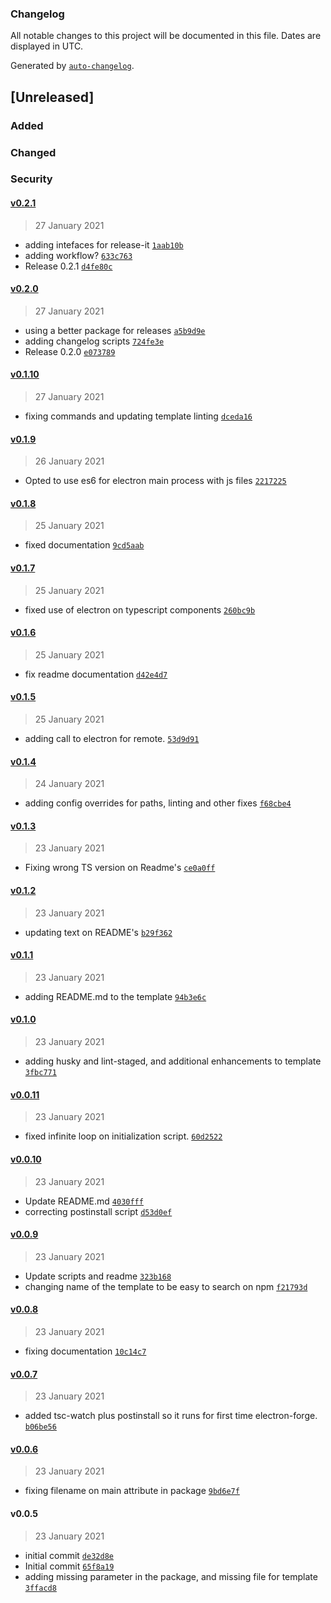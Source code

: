 ### Changelog

All notable changes to this project will be documented in this file. Dates are displayed in UTC.

Generated by [`auto-changelog`](https://github.com/CookPete/auto-changelog).

## [Unreleased]

### Added

### Changed

### Security

#### [v0.2.1](https://github.com/tbogard/cra-template-ts-electron-react-eslint-prettier-airbnb/compare/v0.2.0...v0.2.1)

> 27 January 2021

- adding intefaces for release-it [`1aab10b`](https://github.com/tbogard/cra-template-ts-electron-react-eslint-prettier-airbnb/commit/1aab10bc23295acb15f9d3b7e0872b7baae1f979)
- adding workflow? [`633c763`](https://github.com/tbogard/cra-template-ts-electron-react-eslint-prettier-airbnb/commit/633c763d7ec2c2eb72c290d26095f0e455ae6ae4)
- Release 0.2.1 [`d4fe80c`](https://github.com/tbogard/cra-template-ts-electron-react-eslint-prettier-airbnb/commit/d4fe80cc4bb5af131c6a28cc1ebab487fbfab323)

#### [v0.2.0](https://github.com/tbogard/cra-template-ts-electron-react-eslint-prettier-airbnb/compare/v0.1.10...v0.2.0)

> 27 January 2021

- using a better package for releases [`a5b9d9e`](https://github.com/tbogard/cra-template-ts-electron-react-eslint-prettier-airbnb/commit/a5b9d9e71b78037b060cf0e2ba859275159b4f50)
- adding changelog scripts [`724fe3e`](https://github.com/tbogard/cra-template-ts-electron-react-eslint-prettier-airbnb/commit/724fe3e6b9a4717b4b2cce19c245cdac87d52127)
- Release 0.2.0 [`e073789`](https://github.com/tbogard/cra-template-ts-electron-react-eslint-prettier-airbnb/commit/e0737894f7391ec68063b2e50126a3d31c41dce8)

#### [v0.1.10](https://github.com/tbogard/cra-template-ts-electron-react-eslint-prettier-airbnb/compare/v0.1.9...v0.1.10)

> 27 January 2021

- fixing commands and updating template linting [`dceda16`](https://github.com/tbogard/cra-template-ts-electron-react-eslint-prettier-airbnb/commit/dceda160b4b2c9a660e1a701aa913b85151ca419)

#### [v0.1.9](https://github.com/tbogard/cra-template-ts-electron-react-eslint-prettier-airbnb/compare/v0.1.8...v0.1.9)

> 26 January 2021

- Opted to use es6 for electron main process with js files [`2217225`](https://github.com/tbogard/cra-template-ts-electron-react-eslint-prettier-airbnb/commit/2217225d9a800a5e77ff853c9a89a6c0d8c7c20e)

#### [v0.1.8](https://github.com/tbogard/cra-template-ts-electron-react-eslint-prettier-airbnb/compare/v0.1.7...v0.1.8)

> 25 January 2021

- fixed documentation [`9cd5aab`](https://github.com/tbogard/cra-template-ts-electron-react-eslint-prettier-airbnb/commit/9cd5aabea2b9726536ac1fc4ca276b246027ab0b)

#### [v0.1.7](https://github.com/tbogard/cra-template-ts-electron-react-eslint-prettier-airbnb/compare/v0.1.6...v0.1.7)

> 25 January 2021

- fixed use of electron on typescript components [`260bc9b`](https://github.com/tbogard/cra-template-ts-electron-react-eslint-prettier-airbnb/commit/260bc9bf2fee593d3b4ba52f00888787b3b9d4cd)

#### [v0.1.6](https://github.com/tbogard/cra-template-ts-electron-react-eslint-prettier-airbnb/compare/v0.1.5...v0.1.6)

> 25 January 2021

- fix readme documentation [`d42e4d7`](https://github.com/tbogard/cra-template-ts-electron-react-eslint-prettier-airbnb/commit/d42e4d743905b3db525170e81e0e62b9e88469a7)

#### [v0.1.5](https://github.com/tbogard/cra-template-ts-electron-react-eslint-prettier-airbnb/compare/v0.1.4...v0.1.5)

> 25 January 2021

- adding call to electron for remote. [`53d9d91`](https://github.com/tbogard/cra-template-ts-electron-react-eslint-prettier-airbnb/commit/53d9d911e66a4872c4fe10c628fce21a1585488a)

#### [v0.1.4](https://github.com/tbogard/cra-template-ts-electron-react-eslint-prettier-airbnb/compare/v0.1.3...v0.1.4)

> 24 January 2021

- adding config overrides for paths, linting and other fixes [`f68cbe4`](https://github.com/tbogard/cra-template-ts-electron-react-eslint-prettier-airbnb/commit/f68cbe493c11934f87afa554fbc3e2716b1fbc59)

#### [v0.1.3](https://github.com/tbogard/cra-template-ts-electron-react-eslint-prettier-airbnb/compare/v0.1.2...v0.1.3)

> 23 January 2021

- Fixing wrong TS version on Readme's [`ce0a0ff`](https://github.com/tbogard/cra-template-ts-electron-react-eslint-prettier-airbnb/commit/ce0a0ffad5e64e5b5f8e4cd02061086ceca8a246)

#### [v0.1.2](https://github.com/tbogard/cra-template-ts-electron-react-eslint-prettier-airbnb/compare/v0.1.1...v0.1.2)

> 23 January 2021

- updating text on README's [`b29f362`](https://github.com/tbogard/cra-template-ts-electron-react-eslint-prettier-airbnb/commit/b29f3624b7fe09cc3fb0eaabda09339526947dd6)

#### [v0.1.1](https://github.com/tbogard/cra-template-ts-electron-react-eslint-prettier-airbnb/compare/v0.1.0...v0.1.1)

> 23 January 2021

- adding README.md to the template [`94b3e6c`](https://github.com/tbogard/cra-template-ts-electron-react-eslint-prettier-airbnb/commit/94b3e6ca9bac827062629c5a9cdd565a46cb9303)

#### [v0.1.0](https://github.com/tbogard/cra-template-ts-electron-react-eslint-prettier-airbnb/compare/v0.0.11...v0.1.0)

> 23 January 2021

- adding husky and lint-staged, and additional enhancements to template [`3fbc771`](https://github.com/tbogard/cra-template-ts-electron-react-eslint-prettier-airbnb/commit/3fbc77108c333a48cb78f227faef5b8a755675bd)

#### [v0.0.11](https://github.com/tbogard/cra-template-ts-electron-react-eslint-prettier-airbnb/compare/v0.0.10...v0.0.11)

> 23 January 2021

- fixed infinite loop on initialization script. [`60d2522`](https://github.com/tbogard/cra-template-ts-electron-react-eslint-prettier-airbnb/commit/60d252224710216387a95723419522381bfd5dc7)

#### [v0.0.10](https://github.com/tbogard/cra-template-ts-electron-react-eslint-prettier-airbnb/compare/v0.0.9...v0.0.10)

> 23 January 2021

- Update README.md [`4030fff`](https://github.com/tbogard/cra-template-ts-electron-react-eslint-prettier-airbnb/commit/4030fff64b9fede81c3b52a01762edce62f78b2a)
- correcting postinstall script [`d53d0ef`](https://github.com/tbogard/cra-template-ts-electron-react-eslint-prettier-airbnb/commit/d53d0efc41f580be91b03890929a1bd502ee3282)

#### [v0.0.9](https://github.com/tbogard/cra-template-ts-electron-react-eslint-prettier-airbnb/compare/v0.0.8...v0.0.9)

> 23 January 2021

- Update scripts and readme [`323b168`](https://github.com/tbogard/cra-template-ts-electron-react-eslint-prettier-airbnb/commit/323b16876ccaab9509649982a31e1d829e1ee929)
- changing name of the template to be easy to search on npm [`f21793d`](https://github.com/tbogard/cra-template-ts-electron-react-eslint-prettier-airbnb/commit/f21793d48f7b347e04eb5b6961ba90f32a8e31b6)

#### [v0.0.8](https://github.com/tbogard/cra-template-ts-electron-react-eslint-prettier-airbnb/compare/v0.0.7...v0.0.8)

> 23 January 2021

- fixing documentation [`10c14c7`](https://github.com/tbogard/cra-template-ts-electron-react-eslint-prettier-airbnb/commit/10c14c7659972d7447bf15f47032303ce5666dc9)

#### [v0.0.7](https://github.com/tbogard/cra-template-ts-electron-react-eslint-prettier-airbnb/compare/v0.0.6...v0.0.7)

> 23 January 2021

- added tsc-watch plus postinstall so it runs for first time electron-forge. [`b06be56`](https://github.com/tbogard/cra-template-ts-electron-react-eslint-prettier-airbnb/commit/b06be563abea18ad2c311601775ad6b4d1c1db08)

#### [v0.0.6](https://github.com/tbogard/cra-template-ts-electron-react-eslint-prettier-airbnb/compare/v0.0.5...v0.0.6)

> 23 January 2021

- fixing filename on main attribute in package [`9bd6e7f`](https://github.com/tbogard/cra-template-ts-electron-react-eslint-prettier-airbnb/commit/9bd6e7f0d56820af21e6c328bf735590e882b332)

#### v0.0.5

> 23 January 2021

- initial commit [`de32d8e`](https://github.com/tbogard/cra-template-ts-electron-react-eslint-prettier-airbnb/commit/de32d8e3cf8c61ea4e9759b0d52fbd268a86405e)
- Initial commit [`65f8a19`](https://github.com/tbogard/cra-template-ts-electron-react-eslint-prettier-airbnb/commit/65f8a1906045242ac41ca53d83ab6c88a89f9787)
- adding missing parameter in the package, and missing file for template [`3ffacd8`](https://github.com/tbogard/cra-template-ts-electron-react-eslint-prettier-airbnb/commit/3ffacd82f959430b5fe4f0c234b213fe4064c2dd)
